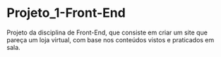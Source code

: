 # Projeto_1-Front-End
Projeto da disciplina de Front-End, que consiste em criar um site que pareça um loja virtual, com base nos conteúdos vistos e praticados em sala.
